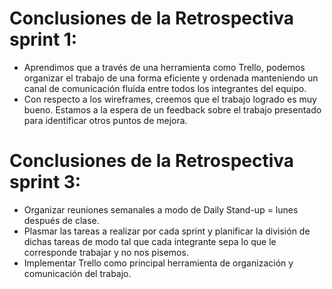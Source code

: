 Conclusiones de la Retrospectiva sprint 1:
=========
* Aprendimos que a través de una herramienta como Trello, podemos organizar el trabajo de una forma eficiente y ordenada manteniendo un canal de comunicación fluída entre todos los integrantes del equipo.
* Con respecto a los wireframes, creemos que el trabajo logrado es muy bueno. Estamos a la espera de un feedback sobre el trabajo presentado para identificar otros puntos de mejora. 


Conclusiones de la Retrospectiva sprint 3:
=========
* Organizar reuniones semanales a modo de Daily Stand-up = lunes después de clase.
* Plasmar las tareas a realizar por cada sprint y planificar la división de dichas tareas de modo tal que cada integrante sepa lo que le corresponde trabajar y no nos pisemos. 
* Implementar Trello como principal herramienta de organización y comunicación del trabajo.
